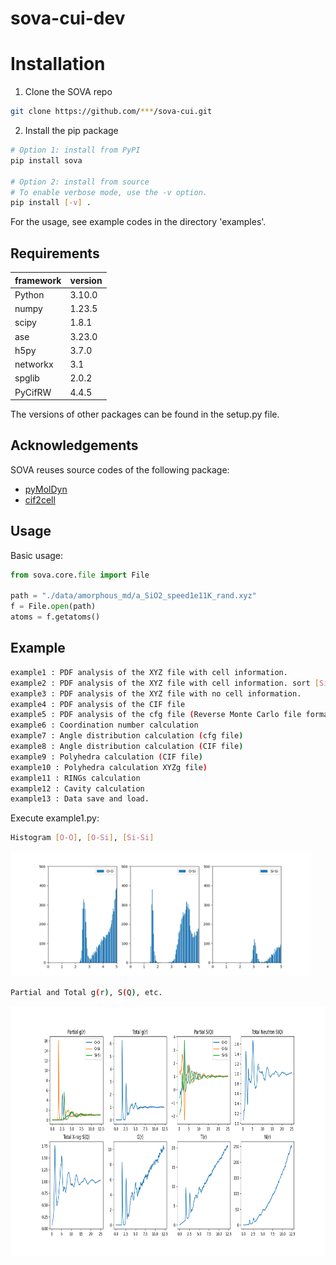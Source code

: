 # sova-cui-dev



# Installation
1. Clone the SOVA repo

  ```sh
  git clone https://github.com/***/sova-cui.git
  ```

2. Install the pip package    
  ```sh
  # Option 1: install from PyPI
  pip install sova
  
  # Option 2: install from source
  # To enable verbose mode, use the -v option.
  pip install [-v] .
  ```

For the usage, see example codes in the directory 'examples'.

## Requirements

<!-- framework & version -->

| framework  | version |
| --------------------- | ---------- |
| Python                | 3.10.0     |
| numpy                | 1.23.5      |
| scipy | 1.8.1    |
| ase                 | 3.23.0     |
| h5py              | 3.7.0    |
| networkx                 | 3.1     |
| spglib               | 2.0.2     |
| PyCifRW             | 4.4.5      |
  
The versions of other packages can be found in the setup.py file.

## Acknowledgements

SOVA reuses source codes of the following package:

- [pyMolDyn](https://github.com/sciapp/pyMolDyn)
- [cif2cell](https://pypi.org/project/cif2cell/#description)

## Usage

Basic usage:

```python
from sova.core.file import File

path = "./data/amorphous_md/a_SiO2_speed1e11K_rand.xyz"
f = File.open(path)
atoms = f.getatoms()
```

## Example
```sh
example1 : PDF analysis of the XYZ file with cell information.
example2 : PDF analysis of the XYZ file with cell information. sort [Si,O]
example3 : PDF analysis of the XYZ file with no cell information.
example4 : PDF analysis of the CIF file
example5 : PDF analysis of the cfg file (Reverse Monte Carlo file format)
example6 : Coordination number calculation
example7 : Angle distribution calculation (cfg file)
example8 : Angle distribution calculation (CIF file)
example9 : Polyhedra calculation (CIF file)
example10 : Polyhedra calculation XYZg file)
example11 : RINGs calculation
example12 : Cavity calculation
example13 : Data save and load.
``` 

Execute example1.py:

```sh
Histogram [O-O], [O-Si], [Si-Si]
```
<img src="docs/Figure_1_1.png" height=200 />

``` sh
Partial and Total g(r), S(Q), etc.
```
<img src="docs/Figure_1_2.png" height=400 />
